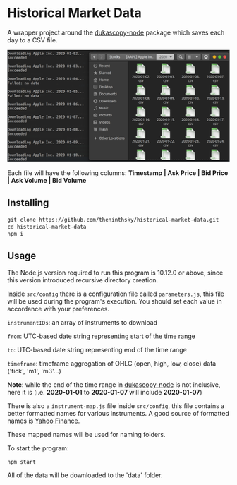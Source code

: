 # Historical Market Data

A wrapper project around the [dukascopy-node](https://www.npmjs.com/package/dukascopy-node) package which saves each day to a CSV file.

![Demo](/images/demo.png)

Each file will have the following columns:
**Timestamp | Ask Price | Bid Price | Ask Volume | Bid Volume**

## Installing

```
git clone https://github.com/theninthsky/historical-market-data.git
cd historical-market-data
npm i
```

## Usage

The Node.js version required to run this program is 10.12.0 or above, since this version introduced recursive directory creation.

Inside `src/config` there is a configuration file called `parameters.js`, this file will be used during the program's execution.
You should set each value in accordance with your preferences.

`instrumentIDs`: an array of instruments to download

`from`: UTC-based date string representing start of the time range

`to`: UTC-based date string representing end of the time range

`timeframe`: timeframe aggregation of OHLC (open, high, low, close) data ('tick', 'm1', 'm3'...)

**Note**: while the end of the time range in [dukascopy-node](https://www.npmjs.com/package/dukascopy-node) is not inclusive, here it is (i.e. **2020-01-01** to **2020-01-07** will include **2020-01-07**)

There is also a `instrument-map.js` file inside `src/config`, this file contains a better formatted names for various instruments.
A good source of formatted names is [Yahoo Finance](https://finance.yahoo.com/).

These mapped names will be used for naming folders.

To start the program:

```
npm start
```

All of the data will be downloaded to the 'data' folder.
